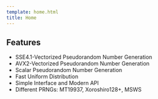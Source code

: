 ```yaml
---
template: home.html
title: Home
---
```


## Features
- SSE4.1-Vectorized Pseudorandom Number Generation
- AVX2-Vectorized Pseudorandom Number Generation
- Scalar Pseudorandom Number Generation
- Fast Uniform Distribution
- Simple Interface and Modern API
- Different PRNGs: MT19937, Xoroshiro128+, MSWS
